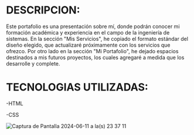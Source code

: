 # DESCRIPCION: 

Este portafolio es una presentación sobre mí, donde podrán conocer mi formación académica y experiencia en el campo de la ingeniería de sistemas. En la sección "Mis Servicios", he copiado el formato estándar del diseño elegido, que actualizaré próximamente con los servicios que ofrezco. Por otro lado en la sección "Mi Portafolio", he dejado espacios destinados a mis futuros proyectos, los cuales agregaré a medida que los desarrolle y complete.

# TECNOLOGIAS UTILIZADAS: 

-HTML

-CSS

![Captura de Pantalla 2024-06-11 a la(s) 23 37 11](https://github.com/grossovalentino9/mi-portafolio/assets/170748577/1a9c13d2-1c98-4dcb-8a7f-2aee07d041f2)
